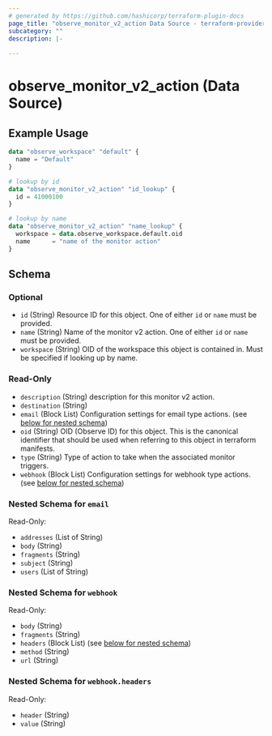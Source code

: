 ```yaml
---
# generated by https://github.com/hashicorp/terraform-plugin-docs
page_title: "observe_monitor_v2_action Data Source - terraform-provider-observe"
subcategory: ""
description: |-
  
---
```


# observe_monitor_v2_action (Data Source)



## Example Usage

```terraform
data "observe_workspace" "default" {
  name = "Default"
}

# lookup by id
data "observe_monitor_v2_action" "id_lookup" {
  id = 41000100
}

# lookup by name
data "observe_monitor_v2_action" "name_lookup" {
  workspace = data.observe_workspace.default.oid
  name      = "name of the monitor action"
}
```

<!-- schema generated by tfplugindocs -->
## Schema

### Optional

- `id` (String) Resource ID for this object.
 One of either `id` or `name` must be provided.
- `name` (String) Name of the monitor v2 action.
 One of either `id` or `name` must be provided.
- `workspace` (String) OID of the workspace this object is contained in.
 Must be specified if looking up by name.

### Read-Only

- `description` (String) description for this monitor v2 action.
- `destination` (String)
- `email` (Block List) Configuration settings for email type actions. (see [below for nested schema](#nestedblock--email))
- `oid` (String) OID (Observe ID) for this object. This is the canonical identifier that
should be used when referring to this object in terraform manifests.
- `type` (String) Type of action to take when the associated monitor triggers.
- `webhook` (Block List) Configuration settings for webhook type actions. (see [below for nested schema](#nestedblock--webhook))

<a id="nestedblock--email"></a>
### Nested Schema for `email`

Read-Only:

- `addresses` (List of String)
- `body` (String)
- `fragments` (String)
- `subject` (String)
- `users` (List of String)


<a id="nestedblock--webhook"></a>
### Nested Schema for `webhook`

Read-Only:

- `body` (String)
- `fragments` (String)
- `headers` (Block List) (see [below for nested schema](#nestedblock--webhook--headers))
- `method` (String)
- `url` (String)

<a id="nestedblock--webhook--headers"></a>
### Nested Schema for `webhook.headers`

Read-Only:

- `header` (String)
- `value` (String)

